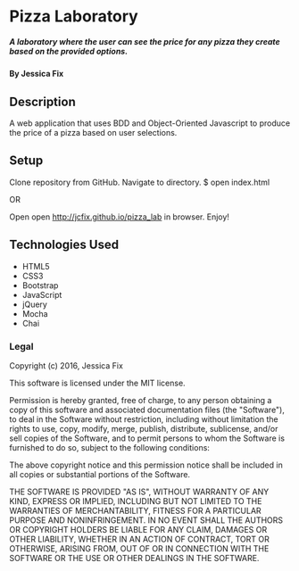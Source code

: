 # Pizza Laboratory
##### A laboratory where the user can see the price for any pizza they create based on the provided options.

#### By Jessica Fix

## Description
A web application that uses BDD and Object-Oriented Javascript to produce the price of a pizza based on user selections.


## Setup

Clone repository from GitHub.
Navigate to directory.
$ open index.html

OR

Open open http://jcfix.github.io/pizza_lab in browser.
Enjoy!

## Technologies Used

* HTML5
* CSS3
* Bootstrap
* JavaScript
* jQuery
* Mocha
* Chai

### Legal

Copyright (c) 2016, Jessica Fix

This software is licensed under the MIT license.

Permission is hereby granted, free of charge, to any person obtaining a copy of this software and associated documentation files (the "Software"), to deal in the Software without restriction, including without limitation the rights to use, copy, modify, merge, publish, distribute, sublicense, and/or sell copies of the Software, and to permit persons to whom the Software is furnished to do so, subject to the following conditions:

The above copyright notice and this permission notice shall be included in all copies or substantial portions of the Software.

THE SOFTWARE IS PROVIDED "AS IS", WITHOUT WARRANTY OF ANY KIND, EXPRESS OR IMPLIED, INCLUDING BUT NOT LIMITED TO THE WARRANTIES OF MERCHANTABILITY, FITNESS FOR A PARTICULAR PURPOSE AND NONINFRINGEMENT. IN NO EVENT SHALL THE AUTHORS OR COPYRIGHT HOLDERS BE LIABLE FOR ANY CLAIM, DAMAGES OR OTHER LIABILITY, WHETHER IN AN ACTION OF CONTRACT, TORT OR OTHERWISE, ARISING FROM, OUT OF OR IN CONNECTION WITH THE SOFTWARE OR THE USE OR OTHER DEALINGS IN THE SOFTWARE.
